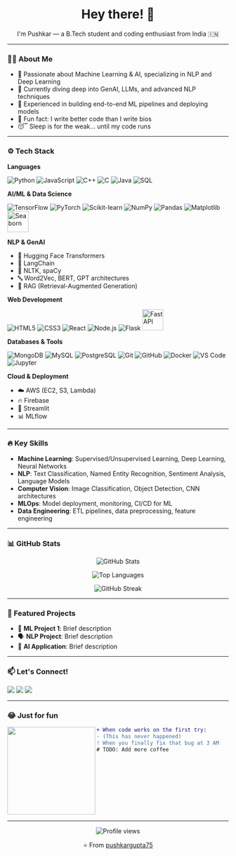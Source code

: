 <h1 align="center">Hey there! 👋</h1>
<p align="center">I'm Pushkar — a B.Tech student and coding enthusiast from India 🇮🇳</p>

---

### 🧑‍💻 About Me
- 🎯 Passionate about Machine Learning & AI, specializing in NLP and Deep Learning
- 🌱 Currently diving deep into GenAI, LLMs, and advanced NLP techniques
- 🔬 Experienced in building end-to-end ML pipelines and deploying models
- 🧠 Fun fact: I write better code than I write bios
- 😴 Sleep is for the weak... until my code runs

---

### ⚙️ Tech Stack

**Languages**
<p align="left">
  <img src="https://img.icons8.com/color/48/000000/python.png" title="Python"/>
  <img src="https://img.icons8.com/color/48/000000/javascript.png" title="JavaScript"/>
  <img src="https://img.icons8.com/color/48/000000/c-plus-plus-logo.png" title="C++"/>
  <img src="https://img.icons8.com/color/48/000000/c-programming.png" title="C"/>
  <img src="https://img.icons8.com/color/48/000000/java-coffee-cup-logo.png" title="Java"/>
  <img src="https://img.icons8.com/external-flat-juicy-fish/60/000000/external-sql-coding-and-development-flat-flat-juicy-fish.png" title="SQL"/>
</p>

**AI/ML & Data Science**
<p align="left">
  <img src="https://img.icons8.com/color/48/000000/tensorflow.png" title="TensorFlow"/>
  <img src="https://upload.wikimedia.org/wikipedia/commons/thumb/1/10/PyTorch_logo_icon.svg/48px-PyTorch_logo_icon.svg.png" title="PyTorch"/>
  <img src="https://upload.wikimedia.org/wikipedia/commons/thumb/0/05/Scikit_learn_logo_small.svg/48px-Scikit_learn_logo_small.svg.png" title="Scikit-learn"/>
  <img src="https://img.icons8.com/color/48/000000/numpy.png" title="NumPy"/>
  <img src="https://img.icons8.com/color/48/000000/pandas.png" title="Pandas"/>
  <img src="https://upload.wikimedia.org/wikipedia/commons/thumb/8/84/Matplotlib_icon.svg/48px-Matplotlib_icon.svg.png" title="Matplotlib"/>
  <img src="https://seaborn.pydata.org/_images/logo-mark-lightbg.svg" width="48" title="Seaborn"/>
</p>

**NLP & GenAI**
- 🤗 Hugging Face Transformers
- 🦜 LangChain
- 📝 NLTK, spaCy
- 🔤 Word2Vec, BERT, GPT architectures
- 💬 RAG (Retrieval-Augmented Generation)

**Web Development**
<p align="left">
  <img src="https://img.icons8.com/color/48/000000/html-5.png" title="HTML5"/>
  <img src="https://img.icons8.com/color/48/000000/css3.png" title="CSS3"/>
  <img src="https://img.icons8.com/color/48/000000/react-native.png" title="React"/>
  <img src="https://img.icons8.com/color/48/000000/nodejs.png" title="Node.js"/>
  <img src="https://img.icons8.com/color/48/000000/flask.png" title="Flask"/>
  <img src="https://cdn.worldvectorlogo.com/logos/fastapi.svg" width="48" title="FastAPI"/>
</p>

**Databases & Tools**
<p align="left">
  <img src="https://img.icons8.com/color/48/000000/mongodb.png" title="MongoDB"/>
  <img src="https://img.icons8.com/color/48/000000/mysql-logo.png" title="MySQL"/>
  <img src="https://img.icons8.com/color/48/000000/postgreesql.png" title="PostgreSQL"/>
  <img src="https://img.icons8.com/color/48/000000/git.png" title="Git"/>
  <img src="https://img.icons8.com/color/48/000000/github.png" title="GitHub"/>
  <img src="https://img.icons8.com/color/48/000000/docker.png" title="Docker"/>
  <img src="https://img.icons8.com/color/48/000000/visual-studio-code-2019.png" title="VS Code"/>
  <img src="https://upload.wikimedia.org/wikipedia/commons/thumb/3/38/Jupyter_logo.svg/48px-Jupyter_logo.svg.png" title="Jupyter"/>
</p>

**Cloud & Deployment**
- ☁️ AWS (EC2, S3, Lambda)
- 🔥 Firebase
- 🚀 Streamlit
- 📊 MLflow

---

### 🔥 Key Skills
- **Machine Learning**: Supervised/Unsupervised Learning, Deep Learning, Neural Networks
- **NLP**: Text Classification, Named Entity Recognition, Sentiment Analysis, Language Models
- **Computer Vision**: Image Classification, Object Detection, CNN architectures
- **MLOps**: Model deployment, monitoring, CI/CD for ML
- **Data Engineering**: ETL pipelines, data preprocessing, feature engineering

---

### 📊 GitHub Stats

<p align="center">
  <img src="https://github-readme-stats.vercel.app/api?username=pushkargupta75&show_icons=true&theme=tokyonight" alt="GitHub Stats" />
</p>

<p align="center">
  <img src="https://github-readme-stats.vercel.app/api/top-langs/?username=pushkargupta75&layout=compact&theme=tokyonight" alt="Top Languages" />
</p>

<p align="center">
  <img src="https://github-readme-streak-stats.herokuapp.com/?user=pushkargupta75&theme=tokyonight" alt="GitHub Streak" />
</p>

---

### 🚀 Featured Projects
<!-- Add your best projects here -->
- 🤖 **ML Project 1**: Brief description
- 🗣️ **NLP Project**: Brief description
- 🧠 **AI Application**: Brief description

---

### 📫 Let's Connect!
<p align="left">
  <a href="https://linkedin.com/in/yourprofile"><img src="https://img.icons8.com/color/48/000000/linkedin.png" /></a>
  <a href="mailto:your.email@example.com"><img src="https://img.icons8.com/color/48/000000/gmail.png" /></a>
  <a href="https://twitter.com/yourhandle"><img src="https://img.icons8.com/color/48/000000/twitter.png" /></a>
</p>

---

### 😂 Just for fun
<img src="https://media.giphy.com/media/3og0IPxMM0erATueVW/giphy.gif" width="200" align="left" />

```diff
+ When code works on the first try:
- (This has never happened)
! When you finally fix that bug at 3 AM
# TODO: Add more coffee
```

<br clear="left"/>

---

<p align="center">
  <img src="https://komarev.com/ghpvc/?username=pushkargupta75&color=blueviolet&style=flat-square&label=Profile+Views" alt="Profile views" />
</p>

<p align="center">⭐️ From <a href="https://github.com/pushkargupta75">pushkargupta75</a></p>
